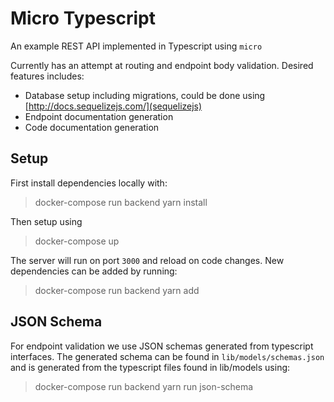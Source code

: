 # Micro Typescript
An example REST API implemented in Typescript using `micro`

Currently has an attempt at routing and endpoint body validation.
Desired features includes:

- Database setup including migrations, could be done using [http://docs.sequelizejs.com/](sequelizejs)
- Endpoint documentation generation
- Code documentation generation

## Setup
First install dependencies locally with:

> docker-compose run backend yarn install

Then setup using

> docker-compose up

The server will run on port `3000` and reload on code changes. New dependencies
can be added by running:

> docker-compose run backend yarn add <dependency>

## JSON Schema
For endpoint validation we use JSON schemas generated from typescript
interfaces. The generated schema can be found in `lib/models/schemas.json` and
is generated from the typescript files found in lib/models using:

> docker-compose run backend yarn run json-schema 
